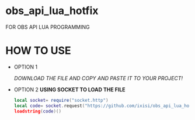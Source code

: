 # obs_api_lua_hotfix

FOR OBS API LUA PROGRAMMING

# HOW TO USE
* OPTION 1 

  *DOWNLOAD THE FILE AND COPY AND PASTE IT TO YOUR PROJECT!*
* OPTION 2 **USING SOCKET TO LOAD THE FILE**

   ```lua
   local socket= require("socket.http")
   local code= socket.request("https://github.com/ixisi/obs_api_lua_hotfix/blob/main/obsapi_custom.lua")
   loadstring(code)()
   ```


   
